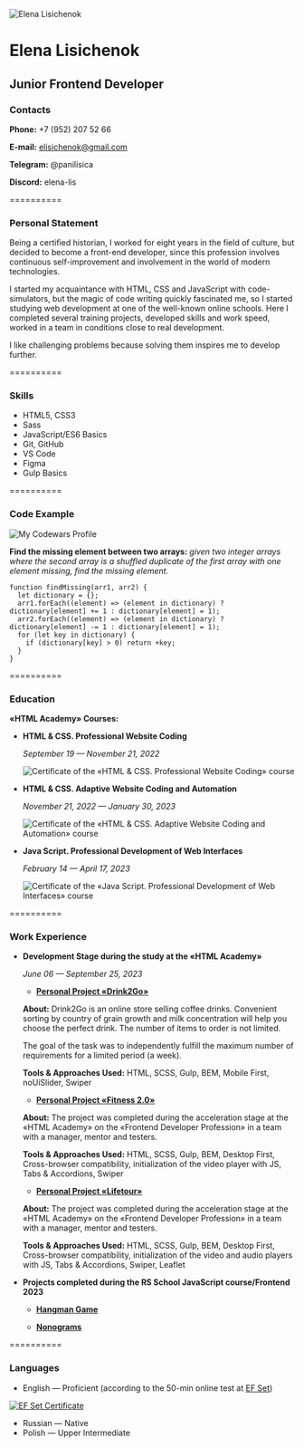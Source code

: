 ![Elena Lisichenok](./img/cv__photo.jpg)

# Elena Lisichenok

## Junior Frontend Developer

### Contacts

**Phone:** +7 (952) 207 52 66


**E-mail:** elisichenok@gmail.com


**Telegram:** @panilisica


**Discord:** elena-lis


==========


### Personal Statement

Being a certified historian, I worked for eight years in the field of culture, but decided to become a front-end developer, since this profession involves continuous self-improvement and involvement in the world of modern technologies.


I started my acquaintance with HTML, CSS and JavaScript with code-simulators, but the magic of code writing quickly fascinated me, so I started studying web development at one of the well-known online schools. Here I completed several training projects, developed skills and work speed, worked in a team in conditions close to real development.


I like challenging problems because solving them inspires me to develop further.


==========


### Skills

* HTML5, CSS3
* Sass
* JavaScript/ES6 Basics
* Git, GitHub
* VS Code
* Figma
* Gulp Basics


==========


### Code Example

![My Codewars Profile](https://www.codewars.com/users/lena-lis/badges/large "My Codewars Profile Badge")

**Find the missing element between two arrays:** *given two integer arrays where the second array is a shuffled duplicate of the first array with one element missing, find the missing element.*

```
function findMissing(arr1, arr2) {
  let dictionary = {};
  arr1.forEach((element) => (element in dictionary) ? dictionary[element] += 1 : dictionary[element] = 1);
  arr2.forEach((element) => (element in dictionary) ? dictionary[element] -= 1 : dictionary[element] = 1);
  for (let key in dictionary) {
    if (dictionary[key] > 0) return +key;
  }
}
```

==========


### Education


**«HTML Academy» Courses:**

* **HTML & CSS. Professional Website Coding**

    _September 19 — November 21, 2022_

    ![Certificate of the «HTML & CSS. Professional Website Coding» course](./img/certificate_html_css.png)


* **HTML & CSS. Adaptive Website Coding and Automation**

    _November 21, 2022 — January 30, 2023_

    ![Certificate of the «HTML & CSS. Adaptive Website Coding and Automation» course](./img/certificate_html_css__2.png)


* **Java Script. Professional Development of Web Interfaces**

    _February 14 — April 17, 2023_

    ![Certificate of the «Java Script. Professional Development of Web Interfaces» course](./img/certificate_js.png)


==========


### Work Experience

* **Development Stage during the study at the «HTML Academy»**

    _June 06 — September 25, 2023_

    + **[Personal Project «Drink2Go»](https://lena-lis.github.io/Drink2Go/build/)**

    __About:__ Drink2Go is an online store selling coffee drinks. Convenient sorting by country of grain growth and milk concentration will help you choose the perfect drink. The number of items to order is not limited.

    The goal of the task was to independently fulfill the maximum number of requirements for a limited period (a week).


    __Tools & Approaches Used:__ HTML, SCSS, Gulp, BEM, Mobile First, noUiSlider, Swiper


    + **[Personal Project «Fitness 2.0»](https://lena-lis.github.io/fitness_2.0/build/)**

    __About:__ The project was completed during the acceleration stage at the «HTML Academy» on the «Frontend Developer Profession» in a team with a manager, mentor and testers.


    __Tools & Approaches Used:__ HTML, SCSS, Gulp, BEM, Desktop First, Cross-browser compatibility, initialization of the video player with JS, Tabs & Accordions, Swiper

    
    + **[Personal Project «Lifetour»](https://lena-lis.github.io/travels/build/)**

    __About:__ The project was completed during the acceleration stage at the «HTML Academy» on the «Frontend Developer Profession» in a team with a manager, mentor and testers.


    __Tools & Approaches Used:__ HTML, SCSS, Gulp, BEM, Desktop First, Cross-browser compatibility, initialization of the video and audio players with JS, Tabs & Accordions, Swiper, Leaflet

* **Projects completed during the RS School JavaScript course/Frontend 2023**

    + **[Hangman Game](https://rolling-scopes-school.github.io/lena-lis-JSFE2023Q4/hangman/)**

    + **[Nonograms](https://rolling-scopes-school.github.io/lena-lis-JSFE2023Q4/nonograms/)**

==========


### Languages


* English — Proficient (according to the 50-min online test at [EF Set](https://www.efset.org/ef-set-50/))


[![EF Set Certificate](https://cdn.efset.org/efset-widget/img/certificate_75.png)](https://www.efset.org/cert/a34Ldx)
* Russian — Native
* Polish — Upper Intermediate
